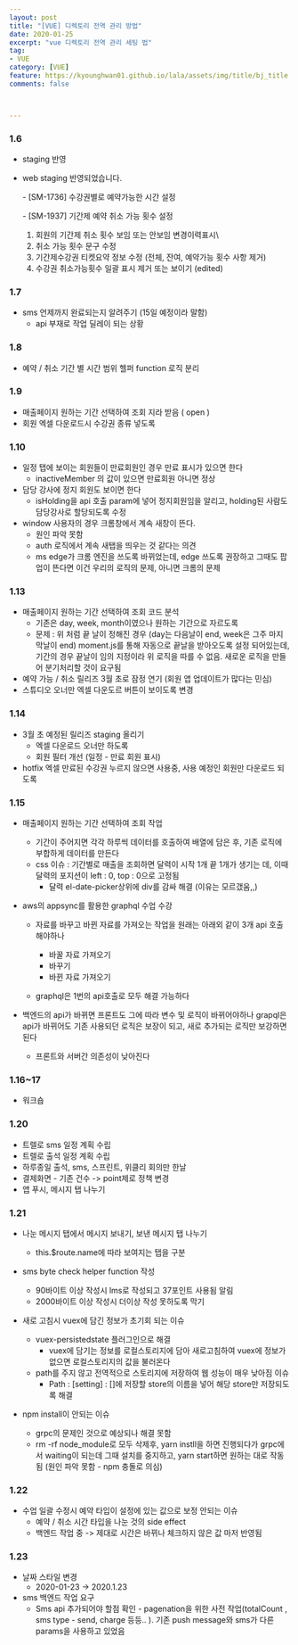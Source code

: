 ```yaml
---
layout: post
title: "[VUE] 디렉토리 전역 관리 방법"
date: 2020-01-25
excerpt: "vue 디렉토리 전역 관리 세팅 법"
tag:
- VUE
category: [VUE]
feature: https://kyounghwan01.github.io/lala/assets/img/title/bj_title.jpg
comments: false



---
```


### 1.6

- staging 반영

- web staging 반영되었습니다.

  \- [SM-1736] 수강권별로 예약가능한 시간 설정

  \- [SM-1937] 기간제 예약 취소 가능 횟수 설정

  1. 회원의 기간제 취소 횟수 보임 또는 안보임 변경이력표시\
  2. 취소 가능 횟수 문구 수정
  3. 기간제수강권 티켓요약 정보 수정 (전체, 잔여, 예약가능 횟수 사항 제거)
  4. 수강권 취소가능횟수 일괄 표시 제거 또는 보이기 (edited) 



### 1.7

- sms 언제까지 완료되는지 알려주기 (15일 예정이라 말함)
  - api 부재로 작업 딜레이 되는 상황

### 1.8

- 예약 / 취소 기간 별 시간 범위 헬퍼 function 로직 분리

### 1.9

- 매출페이지 원하는 기간 선택하여 조회 지라 받음 ( open )
- 회원 엑셀 다운로드시 수강권 종류 넣도록

### 1.10

- 일정 탭에 보이는 회원들이 만료회원인 경우 만료 표시가 있으면 한다
  - inactiveMember 의 값이 있으면 만료회원 아니면 정상 
- 담당 강사에 정지 회원도 보이면 한다
  - isHolding을 api 호출 param에 넣어 정지회원임을 알리고, holding된 사람도 담당강사로 할당되도록 수정
- window 사용자의 경우 크롬창에서 계속 새창이 뜬다.
  - 원인 파악 못함 
  - auth 로직에서 계속 새탭을 띄우는 것 같다는 의견
  - ms edge가 크롬 엔진을 쓰도록 바뀌었는데, edge 쓰도록 권장하고 그때도 팝업이 뜬다면 이건 우리의 로직의 문제, 아니면 크롬의 문제

### 1.13

- 매출페이지 원하는 기간 선택하여 조회 코드 분석
  - 기존은 day, week, month이였으나 원하는 기간으로 자르도록 
  - 문제 : 위 처럼 끝 날이 정해진 경우 (day는 다음날이 end, week은 그주 마지막날이 end) moment.js를 통해 자동으로 끝날을 받아오도록 설정 되어있는데, 기간의 경우 끝날이 임의 지정이라 위 로직을 따를 수 없음. 새로운 로직을 만들어 분기처리할 것이 요구됨
- 예약 가능 / 취소 릴리즈 3월 초로 잠정 연기 (회원 앱 업데이트가 많다는 민심)
- 스튜디오 오너만 엑셀 다운도르 버튼이 보이도록 변경

### 1.14

- 3월 초 예정된 릴리즈 staging 올리기
  - 엑셀 다운로드 오너만 하도록
  - 회원 필터 개선 (일정 - 만료 회원 표시)
- hotfix 엑셀 만료된 수강권 누르지 않으면 사용중, 사용 예정인 회원만 다운로드 되도록

### 1.15

- 매출페이지 원하는 기간 선택하여 조회 작업

  - 기간이 주어지면 각각 하루씩 데이터를 호출하여 배열에 담은 후, 기존 로직에 부합하게 데이터를 만든다 
  - css 이슈 : 기간별로 매출을 조회하면 달력이 시작 1개 끝 1개가 생기는 데, 이때 달력의 포지션이 left : 0, top : 0으로 고정됨
    - 달력 el-date-picker상위에 div를 감싸 해결 (이유는 모르갰움,,)

- aws의 appsync를 활용한 graphql 수업 수강

  - 자료를 바꾸고 바뀐 자료를 가져오는 작업을 원래는 아래외 같이 3개 api 호출해야하나
    - 바꿀 자료 가져오기
    - 바꾸기
    - 바뀐 자료 가져오기

  - graphql은 1번의 api호출로 모두 해결 가능하다

- 백엔드의 api가 바뀌면 프론트도 그에 따라 변수 및 로직이 바뀌어야하나 grapql은 api가 바뀌어도 기존 사용되던 로직은 보장이 되고, 새로 추가되는 로직만 보강하면 된다

  - 프론트와 서버간 의존성이 낮아진다



### 1.16~17

- 워크숍

### 1.20

- 트렐로 sms 일정 계획 수립
- 트렐로 출석 일정 계획 수립
- 하루종일 출석, sms, 스프린트, 위클리 회의만 한날
- 결제화면 - 기존 건수 -> point제로 정책 변경
- 앱 푸시, 메시지 탭 나누기

### 1.21

- 나눈 메시지 탭에서 메시지 보내기, 보낸 메시지 탭 나누기
  - this.$route.name에 따라 보여지는 탭을 구분
- sms byte check helper function 작성
  - 90바이트 이상 작성시 lms로 작성되고 37포인트 사용됨 알림
  - 2000바이트 이상 작성시 더이상 작성 못하도록 막기
- 새로 고침시 vuex에 담긴 정보가 초기회 되는 이슈 
  - vuex-persistedstate 플러그인으로 해결
    - vuex에 담기는 정보를 로컬스토리지에 담아 새로고침하여 vuex에 정보가 없으면 로컬스토리지의 값을 불러온다
  - path를 주지 않고 전역적으로 스토리지에 저장하여 웹 성능이 매우 낮아짐 이슈
    - Path : [setting] : []에 저장할 store의 이름을 넣어 해당 store만 저장되도록 해결

- npm install이 안되는 이슈
  - grpc의 문제인 것으로 예상되나 해결 못함
  - rm -rf node_module로 모두 삭제후, yarn instll을 하면 진행되다가 grpc에서 waiting이 되는데 그때 설치를 중지하고, yarn start하면 원하는 대로 작동됨 (원인 파악 못함 - npm 충돌로 의심)



### 1.22

- 수업 일괄 수정시 예약 타입이 설정에 있는 값으로 보정 안되는 이슈
  - 예약 / 취소 시간 타입을 나눈 것의 side effect
  - 백엔드 작업 중 -> 제대로 시간은 바뀌나 체크하지 않은 값 마저 반영됨



### 1.23

- 날짜 스타일 변경
  - 2020-01-23 -> 2020.1.23
- sms 백엔드 작업 요구
  - Sms api 추가되어야 할점 확인 - pagenation을 위한 사전 작업(totalCount , sms type - send, charge 등등.. ). 기존 push message와 sms가 다른 params을 사용하고 있었음



